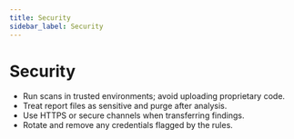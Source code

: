 ```yaml
---
title: Security
sidebar_label: Security
---
```


# Security

- Run scans in trusted environments; avoid uploading proprietary code.
- Treat report files as sensitive and purge after analysis.
- Use HTTPS or secure channels when transferring findings.
- Rotate and remove any credentials flagged by the rules.
